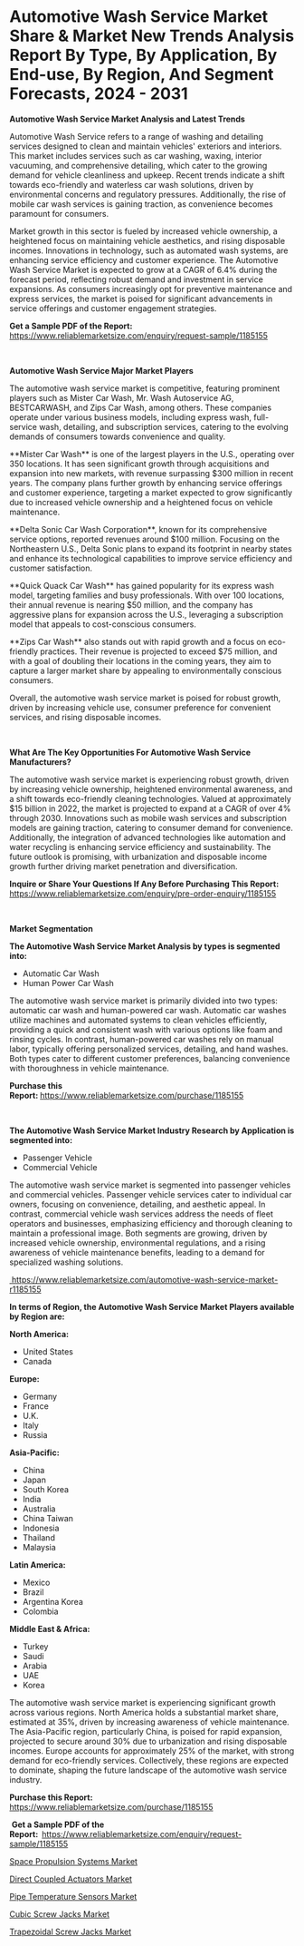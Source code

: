 <p><h1>Automotive Wash Service Market Share & Market New Trends Analysis Report By Type, By Application, By End-use, By Region, And Segment Forecasts, 2024 - 2031</h1></p><p><strong>Automotive Wash Service Market Analysis and Latest Trends</strong></p>
<p><p>Automotive Wash Service refers to a range of washing and detailing services designed to clean and maintain vehicles' exteriors and interiors. This market includes services such as car washing, waxing, interior vacuuming, and comprehensive detailing, which cater to the growing demand for vehicle cleanliness and upkeep. Recent trends indicate a shift towards eco-friendly and waterless car wash solutions, driven by environmental concerns and regulatory pressures. Additionally, the rise of mobile car wash services is gaining traction, as convenience becomes paramount for consumers.</p><p>Market growth in this sector is fueled by increased vehicle ownership, a heightened focus on maintaining vehicle aesthetics, and rising disposable incomes. Innovations in technology, such as automated wash systems, are enhancing service efficiency and customer experience. The Automotive Wash Service Market is expected to grow at a CAGR of 6.4% during the forecast period, reflecting robust demand and investment in service expansions. As consumers increasingly opt for preventive maintenance and express services, the market is poised for significant advancements in service offerings and customer engagement strategies.</p></p>
<p><strong>Get a Sample PDF of the Report:&nbsp;</strong> <a href="https://www.reliablemarketsize.com/enquiry/request-sample/1185155?utm_campaign=1694&utm_medium=2&utm_source=Github&utm_content=ia&utm_term=22102024&utm_id=automotive-wash-service">https://www.reliablemarketsize.com/enquiry/request-sample/1185155</a></p>
<p>&nbsp;</p>
<p><strong>Automotive Wash Service Major Market Players</strong></p>
<p><p>The automotive wash service market is competitive, featuring prominent players such as Mister Car Wash, Mr. Wash Autoservice AG, BESTCARWASH, and Zips Car Wash, among others. These companies operate under various business models, including express wash, full-service wash, detailing, and subscription services, catering to the evolving demands of consumers towards convenience and quality.</p><p>**Mister Car Wash** is one of the largest players in the U.S., operating over 350 locations. It has seen significant growth through acquisitions and expansion into new markets, with revenue surpassing $300 million in recent years. The company plans further growth by enhancing service offerings and customer experience, targeting a market expected to grow significantly due to increased vehicle ownership and a heightened focus on vehicle maintenance.</p><p>**Delta Sonic Car Wash Corporation**, known for its comprehensive service options, reported revenues around $100 million. Focusing on the Northeastern U.S., Delta Sonic plans to expand its footprint in nearby states and enhance its technological capabilities to improve service efficiency and customer satisfaction.</p><p>**Quick Quack Car Wash** has gained popularity for its express wash model, targeting families and busy professionals. With over 100 locations, their annual revenue is nearing $50 million, and the company has aggressive plans for expansion across the U.S., leveraging a subscription model that appeals to cost-conscious consumers.</p><p>**Zips Car Wash** also stands out with rapid growth and a focus on eco-friendly practices. Their revenue is projected to exceed $75 million, and with a goal of doubling their locations in the coming years, they aim to capture a larger market share by appealing to environmentally conscious consumers.</p><p>Overall, the automotive wash service market is poised for robust growth, driven by increasing vehicle use, consumer preference for convenient services, and rising disposable incomes.</p></p>
<p>&nbsp;</p>
<p><strong>What Are The Key Opportunities For Automotive Wash Service Manufacturers?</strong></p>
<p><p>The automotive wash service market is experiencing robust growth, driven by increasing vehicle ownership, heightened environmental awareness, and a shift towards eco-friendly cleaning technologies. Valued at approximately $15 billion in 2022, the market is projected to expand at a CAGR of over 4% through 2030. Innovations such as mobile wash services and subscription models are gaining traction, catering to consumer demand for convenience. Additionally, the integration of advanced technologies like automation and water recycling is enhancing service efficiency and sustainability. The future outlook is promising, with urbanization and disposable income growth further driving market penetration and diversification.</p></p>
<p><strong>Inquire or Share Your Questions If Any Before Purchasing This Report:</strong> <a href="https://www.reliablemarketsize.com/enquiry/pre-order-enquiry/1185155?utm_campaign=1694&utm_medium=2&utm_source=Github&utm_content=ia&utm_term=22102024&utm_id=automotive-wash-service">https://www.reliablemarketsize.com/enquiry/pre-order-enquiry/1185155</a></p>
<p>&nbsp;</p>
<p><strong>Market Segmentation</strong></p>
<p><strong>The Automotive Wash Service Market Analysis by types is segmented into:</strong></p>
<p><ul><li>Automatic Car Wash</li><li>Human Power Car Wash</li></ul></p>
<p><p>The automotive wash service market is primarily divided into two types: automatic car wash and human-powered car wash. Automatic car washes utilize machines and automated systems to clean vehicles efficiently, providing a quick and consistent wash with various options like foam and rinsing cycles. In contrast, human-powered car washes rely on manual labor, typically offering personalized services, detailing, and hand washes. Both types cater to different customer preferences, balancing convenience with thoroughness in vehicle maintenance.</p></p>
<p><strong>Purchase this Report:&nbsp;</strong><a href="https://www.reliablemarketsize.com/purchase/1185155?utm_campaign=1694&utm_medium=2&utm_source=Github&utm_content=ia&utm_term=22102024&utm_id=automotive-wash-service">https://www.reliablemarketsize.com/purchase/1185155</a></p>
<p>&nbsp;</p>
<p><strong>The Automotive Wash Service Market Industry Research by Application is segmented into:</strong></p>
<p><ul><li>Passenger Vehicle</li><li>Commercial Vehicle</li></ul></p>
<p><p>The automotive wash service market is segmented into passenger vehicles and commercial vehicles. Passenger vehicle services cater to individual car owners, focusing on convenience, detailing, and aesthetic appeal. In contrast, commercial vehicle wash services address the needs of fleet operators and businesses, emphasizing efficiency and thorough cleaning to maintain a professional image. Both segments are growing, driven by increased vehicle ownership, environmental regulations, and a rising awareness of vehicle maintenance benefits, leading to a demand for specialized washing solutions.</p></p>
<p><a href="https://www.reliablemarketsize.com/automotive-wash-service-market-r1185155?utm_campaign=1694&utm_medium=2&utm_source=Github&utm_content=ia&utm_term=22102024&utm_id=automotive-wash-service">&nbsp;https://www.reliablemarketsize.com/automotive-wash-service-market-r1185155</a></p>
<p><strong>In terms of Region, the Automotive Wash Service Market Players available by Region are:</strong></p>
<p>
    <p> <strong> North America: </strong>
        <ul>
            <li>United States</li>
            <li>Canada</li>
        </ul>
        </p> 
    <p> <strong> Europe: </strong>
        <ul>
            <li>Germany</li>
            <li>France</li>
            <li>U.K.</li>
            <li>Italy</li>
            <li>Russia</li>
        </ul>
        </p> 
    <p> <strong> Asia-Pacific: </strong>
        <ul>
            <li>China</li>
            <li>Japan</li>
            <li>South Korea</li>
            <li>India</li>
            <li>Australia</li>
            <li>China Taiwan</li>
            <li>Indonesia</li>
            <li>Thailand</li>
            <li>Malaysia</li>
        </ul>
        </p> 
    <p> <strong> Latin America: </strong>
        <ul>
            <li>Mexico</li>
            <li>Brazil</li>
            <li>Argentina Korea</li>
            <li>Colombia</li>
        </ul>
        </p> 
    <p> <strong> Middle East & Africa: </strong>
        <ul>
            <li>Turkey</li>
            <li>Saudi</li>
            <li>Arabia</li>
            <li>UAE</li>
            <li>Korea</li>
        </ul>
    </p>
    </p>
<p><p>The automotive wash service market is experiencing significant growth across various regions. North America holds a substantial market share, estimated at 35%, driven by increasing awareness of vehicle maintenance. The Asia-Pacific region, particularly China, is poised for rapid expansion, projected to secure around 30% due to urbanization and rising disposable incomes. Europe accounts for approximately 25% of the market, with strong demand for eco-friendly services. Collectively, these regions are expected to dominate, shaping the future landscape of the automotive wash service industry.</p></p>
<p><strong>Purchase this Report: </strong><a href="https://www.reliablemarketsize.com/purchase/1185155?utm_campaign=1694&utm_medium=2&utm_source=Github&utm_content=ia&utm_term=22102024&utm_id=automotive-wash-service">https://www.reliablemarketsize.com/purchase/1185155</a></p>
<p>&nbsp;<strong>Get a Sample PDF of the Report:&nbsp;&nbsp;</strong><a href="https://www.reliablemarketsize.com/enquiry/request-sample/1185155?utm_campaign=1694&utm_medium=2&utm_source=Github&utm_content=ia&utm_term=22102024&utm_id=automotive-wash-service">https://www.reliablemarketsize.com/enquiry/request-sample/1185155</a></p>
<p><strong></strong></p>
<p><p><a href="https://www.linkedin.com/pulse/space-propulsion-systems-industry-sector-market-dynamics-future-3m7cc?utm_campaign=1694&utm_medium=2&utm_source=Github&utm_content=ia&utm_term=22102024&utm_id=automotive-wash-service">Space Propulsion Systems Market</a></p><p><a href="https://www.linkedin.com/pulse/global-direct-coupled-actuators-market-share-growth-opportunities-grnhc?utm_campaign=1694&utm_medium=2&utm_source=Github&utm_content=ia&utm_term=22102024&utm_id=automotive-wash-service">Direct Coupled Actuators Market</a></p><p><a href="https://www.linkedin.com/pulse/global-pipe-temperature-sensors-market-size-trends-analysis-regional-0e1ec?utm_campaign=1694&utm_medium=2&utm_source=Github&utm_content=ia&utm_term=22102024&utm_id=automotive-wash-service">Pipe Temperature Sensors Market</a></p><p><a href="https://www.linkedin.com/pulse/cubic-screw-jacks-market-share-size-trends-industry-analysis-report-ovhlc?utm_campaign=1694&utm_medium=2&utm_source=Github&utm_content=ia&utm_term=22102024&utm_id=automotive-wash-service">Cubic Screw Jacks Market</a></p><p><a href="https://www.linkedin.com/pulse/consumer-behavior-shifts-trapezoidal-screw-jacks-market-demand-xiifc?utm_campaign=1694&utm_medium=2&utm_source=Github&utm_content=ia&utm_term=22102024&utm_id=automotive-wash-service">Trapezoidal Screw Jacks Market</a></p></p>